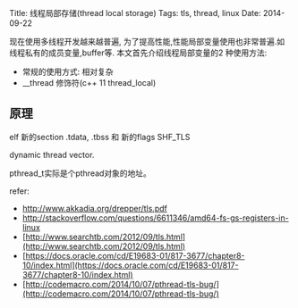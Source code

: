 Title: 线程局部存储(thread local storage)
Tags: tls, thread, linux
Date: 2014-09-22

现在使用多线程开发越来越普遍, 为了提高性能,性能局部变量使用也非常普遍.如线程私有的成员变量,buffer等. 本文首先介绍线程局部变量的2 种使用方法:

- 常规的使用方式: 相对复杂
- __thread 修饰符(c++ 11 thread_local)

## 原理

elf 新的section .tdata, .tbss 和 新的flags SHF_TLS

dynamic thread vector.

pthread_t实际是个pthread对象的地址。

refer:

- http://www.akkadia.org/drepper/tls.pdf
- http://stackoverflow.com/questions/6611346/amd64-fs-gs-registers-in-linux
- [http://www.searchtb.com/2012/09/tls.html](http://www.searchtb.com/2012/09/tls.html)
- [https://docs.oracle.com/cd/E19683-01/817-3677/chapter8-10/index.html](https://docs.oracle.com/cd/E19683-01/817-3677/chapter8-10/index.html)
- [http://codemacro.com/2014/10/07/pthread-tls-bug/](http://codemacro.com/2014/10/07/pthread-tls-bug/)
